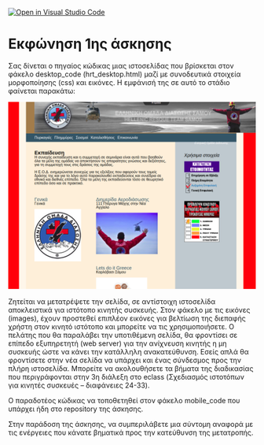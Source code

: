 [![Open in Visual Studio Code](https://classroom.github.com/assets/open-in-vscode-c66648af7eb3fe8bc4f294546bfd86ef473780cde1dea487d3c4ff354943c9ae.svg)](https://classroom.github.com/online_ide?assignment_repo_id=8965893&assignment_repo_type=AssignmentRepo)
# Εκφώνηση 1ης άσκησης

Σας δίνεται ο πηγαίος κώδικας μιας ιστοσελίδας που βρίσκεται στον φάκελο desktop_code (hrt_desktop.html) μαζί με συνοδευτικά στοιχεία μορφοποίησης (css) και εικόνες. Η εμφάνισή της σε αυτό το στάδιο φαίνεται παρακάτω:

![Desktop εμφάνιση](/images/current_state.png)

Ζητείται να μετατρέψετε την σελίδα, σε αντίστοιχη ιστοσελίδα αποκλειστικά για ιστότοπο κινητής συσκευής. Στον φάκελο με τις εικόνες (images), έχουν προστεθεί επιπλέον εικόνες για βελτίωση της διεπαφής χρήστη στον κινητό ιστότοπο και μπορείτε να τις χρησιμοποιήσετε. Ο πελάτης που θα παραλάβει την υποτιθέμενη σελίδα, θα φροντίσει σε επίπεδο εξυπηρετητή (web server) για την ανίχνευση κινητής η μη συσκευής ώστε να κάνει την κατάλληλη ανακατεύθυνση. Εσείς απλά θα φροντίσετε στην νέα σελίδα να υπάρχει και ένας σύνδεσμος προς την πλήρη ιστοσελίδα.
Μπορείτε να ακολουθήσετε τα βήματα της διαδικασίας που περιγράφονται στην 3η διάλεξη στο eclass (Σχεδιασμός ιστοτόπων για κινητές συσκευές – διαφάνειες 24-33).

Ο παραδοτέος κώδικας να τοποθετηθεί στον φάκελο mobile_code που υπάρχει ήδη στο repository της άσκησης.

Στην παράδοση της άσκησης, να συμπεριλάβετε μια σύντομη αναφορά με τις ενέργειες που κάνατε βηματικά προς την κατεύθυνση της μετατροπής.
